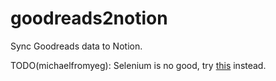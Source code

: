 # goodreads2notion

Sync Goodreads data to Notion.

TODO(michaelfromyeg): Selenium is no good, try [this](https://github.com/CarsonDavis/goodreads-exporter/blob/master/exporter.py) instead.

